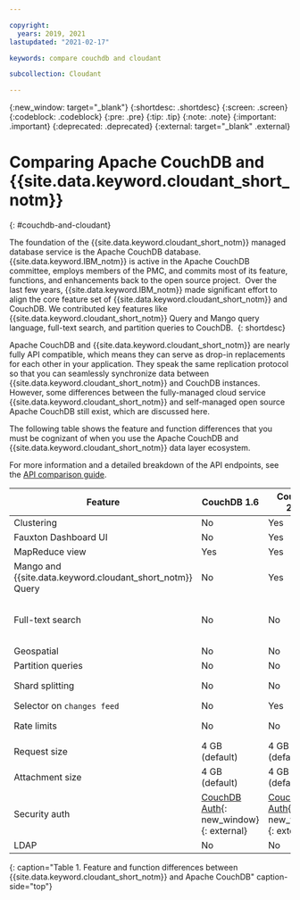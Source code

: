 ```yaml
---

copyright:
  years: 2019, 2021
lastupdated: "2021-02-17"

keywords: compare couchdb and cloudant

subcollection: Cloudant

---
```


{:new_window: target="_blank"}
{:shortdesc: .shortdesc}
{:screen: .screen}
{:codeblock: .codeblock}
{:pre: .pre}
{:tip: .tip}
{:note: .note}
{:important: .important}
{:deprecated: .deprecated}
{:external: target="_blank" .external}

<!-- Acrolinx: 2020-12-21 -->

# Comparing Apache CouchDB and {{site.data.keyword.cloudant_short_notm}}
{: #couchdb-and-cloudant}

The foundation of the {{site.data.keyword.cloudant_short_notm}} managed database service is the Apache CouchDB database. {{site.data.keyword.IBM_notm}} is active in the Apache CouchDB committee, employs members of the PMC, and commits most of its feature, functions, and enhancements back to the open source project.  Over the last few years, {{site.data.keyword.IBM_notm}} made significant effort to align the core feature set of {{site.data.keyword.cloudant_short_notm}} and CouchDB. We contributed key features like {{site.data.keyword.cloudant_short_notm}} Query and Mango query language, full-text search, and partition queries to CouchDB. 
{: shortdesc}

Apache CouchDB and {{site.data.keyword.cloudant_short_notm}} are nearly fully API compatible, which means they can serve as drop-in replacements for each other in your application. They speak the same replication protocol so that you can seamlessly synchronize data between {{site.data.keyword.cloudant_short_notm}} and CouchDB instances. However, some differences between the fully-managed cloud service {{site.data.keyword.cloudant_short_notm}} and self-managed open source Apache CouchDB still exist, which are discussed here.    

The following table shows the feature and function differences that you must be cognizant of when you use the Apache CouchDB and {{site.data.keyword.cloudant_short_notm}} data layer ecosystem. 

For more information and a detailed breakdown of the API endpoints, see the [API comparison guide](/docs/Cloudant?topic=Cloudant-comparison-of-ibm-cloudant-and-couchdb-api-endpoints).

| Feature | CouchDB 1.6 | CouchDB 2.3.1 | CouchDB 3.x | {{site.data.keyword.cloudant_short_notm}} | {{site.data.keyword.cloudant_short_notm}} on Transaction Engine |
|--------------|----------------|-------------|---------------------| --- | --- |
| Clustering    | No     | Yes | Yes | Yes | Yes |
| Fauxton Dashboard UI    | No     | Yes | Yes | Yes | Yes |
| MapReduce view    | Yes     | Yes | Yes | Yes | Yes |
| Mango and {{site.data.keyword.cloudant_short_notm}} Query    | No     | Yes | Yes | Yes | Yes |
| Full-text search    | No     | No | Yes, requires separate installer or container. | Yes | No |
| Geospatial    | No     | No | No | Yes | No |
| Partition queries    | No     | No | Yes | Yes | No |
| Shard splitting    | No     | No | Yes | Available as tool for {{site.data.keyword.IBM_notm}} Ops. | Yes |
| Selector on `changes feed`    | No     | Yes | Yes | Yes | Yes |
| Rate limits    | No    | No | No | User-defined [provisioned throughput capacity](/docs/Cloudant?topic=Cloudant-ibm-cloud-public#provisioned-throughput-capacity) settings | User-defined settings |
| Request size    | 4 GB (default)     | 4 GB (default) | 4 GB (default) | 11 MB | 64 MB |
| Attachment size    | 4 GB (default)     | 4 GB (default) | 4 GB (default) | 10 MB | Not applicable |
| Security auth    | [CouchDB Auth](https://docs.couchdb.org/en/stable/intro/security.html#){: new_window}{: external}     | [CouchDB Auth](https://docs.couchdb.org/en/stable/intro/security.html#){: new_window}{: external} | [CouchDB Auth](https://docs.couchdb.org/en/stable/intro/security.html#){: new_window}{: external} | [{{site.data.keyword.cloudant_short_notm}} legacy auth with API Keys](/docs/Cloudant?topic=Cloudant-work-with-your-account#authorization), [{{site.data.keyword.cloud_notm}} IAM](/docs/Cloudant?topic=Cloudant-managing-access-for-cloudant), or [CouchDB Auth](https://docs.couchdb.org/en/stable/intro/security.html#){: new_window}{: external} |  [{{site.data.keyword.cloud_notm}} IAM](/docs/Cloudant?topic=Cloudant-managing-access-for-cloudant) |
| LDAP    | No     | No | No | No | No |
{: caption="Table 1. Feature and function differences between {{site.data.keyword.cloudant_short_notm}} and Apache CouchDB" caption-side="top"}
